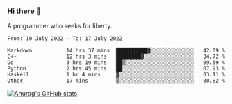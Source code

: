 ### Hi there 👋

<!--
**shejialuo/shejialuo** is a ✨ _special_ ✨ repository because its `README.md` (this file) appears on your GitHub profile.

Here are some ideas to get you started:

- 🔭 I’m currently working on ...
- 🌱 I’m currently learning ...
- 👯 I’m looking to collaborate on ...
- 🤔 I’m looking for help with ...
- 💬 Ask me about ...
- 📫 How to reach me: ...
- 😄 Pronouns: ...
- ⚡ Fun fact: ...
-->

A programmer who seeks for liberty.

<!--START_SECTION:waka-->

```text
From: 10 July 2022 - To: 17 July 2022

Markdown           14 hrs 37 mins  ██████████▓░░░░░░░░░░░░░░   42.09 %
C++                12 hrs 3 mins   ████████▓░░░░░░░░░░░░░░░░   34.72 %
Go                 3 hrs 19 mins   ██▒░░░░░░░░░░░░░░░░░░░░░░   09.59 %
Python             2 hrs 45 mins   ██░░░░░░░░░░░░░░░░░░░░░░░   07.93 %
Haskell            1 hr 4 mins     ▓░░░░░░░░░░░░░░░░░░░░░░░░   03.11 %
Other              17 mins         ▒░░░░░░░░░░░░░░░░░░░░░░░░   00.82 %
```

<!--END_SECTION:waka-->

[![Anurag's GitHub stats](https://github-readme-stats.vercel.app/api?username=shejialuo&show_icons=true&theme=dracula)](https://github.com/anuraghazra/github-readme-stats)
